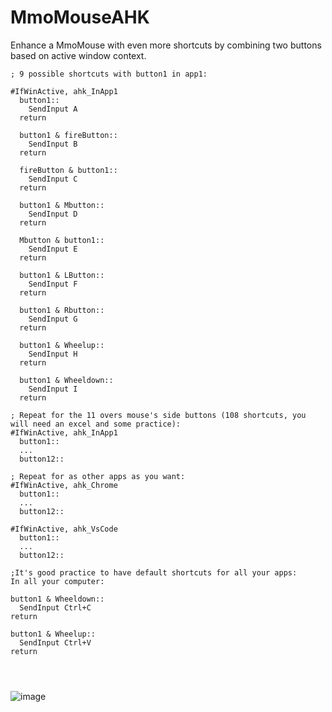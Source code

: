 # MmoMouseAHK

Enhance a MmoMouse with even more shortcuts by combining two buttons based on active window context.
```
; 9 possible shortcuts with button1 in app1:

#IfWinActive, ahk_InApp1
  button1::
    SendInput A
  return

  button1 & fireButton::
    SendInput B
  return
  
  fireButton & button1::
    SendInput C
  return

  button1 & Mbutton::
    SendInput D
  return

  Mbutton & button1:: 
    SendInput E
  return

  button1 & LButton::
    SendInput F
  return

  button1 & Rbutton::
    SendInput G
  return

  button1 & Wheelup:: 
    SendInput H
  return

  button1 & Wheeldown:: 
    SendInput I
  return
  
; Repeat for the 11 overs mouse's side buttons (108 shortcuts, you will need an excel and some practice):
#IfWinActive, ahk_InApp1
  button1::
  ...
  button12::

; Repeat for as other apps as you want:
#IfWinActive, ahk_Chrome
  button1::
  ...
  button12::

#IfWinActive, ahk_VsCode
  button1::
  ...
  button12::
  
;It's good practice to have default shortcuts for all your apps:
In all your computer:

button1 & Wheeldown:: 
  SendInput Ctrl+C
return
  
button1 & Wheelup:: 
  SendInput Ctrl+V
return

  
  
 ```
![image](https://github.com/TheoHiwo/MmoMouseAHK/assets/35316996/0e5debb8-acc4-44e2-97af-aacb4115aa8f)
